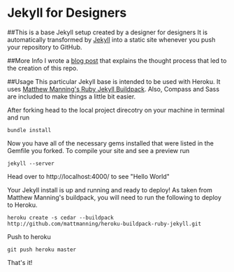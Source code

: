 Jekyll for Designers
=======

##This is a base Jekyll setup created by a designer for designers
It is automatically transformed by [Jekyll](http://github.com/mojombo/jekyll) into a static site whenever you push your repository to GitHub.

##More Info
I wrote a [blog post](http://muke.me) that explains the thought process that led to the creation of this repo.

##Usage
This particular Jekyll base is intended to be used with Heroku. It uses [Matthew Manning's Ruby Jekyll Buildpack](https://github.com/mattmanning/heroku-buildpack-ruby-jekyll). Also, Compass and Sass are included to make things a little bit easier.

After forking head to the local project direcotry on your machine in terminal and run

```bundle install```

Now you have all of the necessary gems installed that were listed in the Gemfile you forked. To compile your site and see a preview run

```jekyll --server```

Head over to http://localhost:4000/ to see "Hello World"

Your Jekyll install is up and running and ready to deploy! As taken from Matthew Manning's buildpack, you will need to run the following to deploy to Heroku.

```heroku create -s cedar --buildpack http://github.com/mattmanning/heroku-buildpack-ruby-jekyll.git```

Push to heroku

```git push heroku master```

That's it!